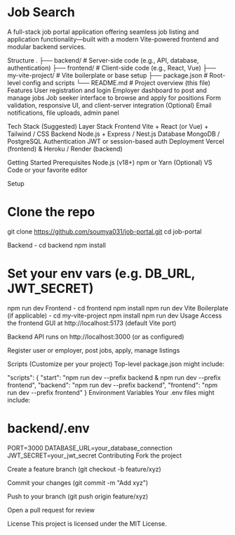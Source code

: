 # Job Search
A full-stack job portal application offering seamless job listing and application functionality—built with a modern Vite-powered frontend and modular backend services.

Structure
.
├── backend/                # Server-side code (e.g., API, database, authentication)
├── frontend/               # Client-side code (e.g., React, Vue)
├── my-vite-project/        # Vite boilerplate or base setup
├── package.json            # Root-level config and scripts
└── README.md               # Project overview (this file)
Features 
User registration and login
Employer dashboard to post and manage jobs
Job seeker interface to browse and apply for positions
Form validation, responsive UI, and client-server integration
(Optional) Email notifications, file uploads, admin panel

Tech Stack (Suggested)
Layer	Stack
Frontend	Vite + React (or Vue) + Tailwind / CSS
Backend	Node.js + Express / Nest.js
Database	MongoDB / PostgreSQL
Authentication	JWT or session-based auth
Deployment	Vercel (frontend) & Heroku / Render (backend)

Getting Started
Prerequisites
Node.js (v18+)
npm or Yarn
(Optional) VS Code or your favorite editor

Setup
# Clone the repo
git clone https://github.com/soumya031/job-portal.git
cd job-portal

Backend - 
cd backend
npm install
# Set your env vars (e.g. DB_URL, JWT_SECRET)
npm run dev
Frontend - 
cd frontend
npm install
npm run dev
Vite Boilerplate (if applicable) - 
cd my-vite-project
npm install
npm run dev
Usage
Access the frontend GUI at http://localhost:5173 (default Vite port)

Backend API runs on http://localhost:3000 (or as configured)

Register user or employer, post jobs, apply, manage listings

Scripts (Customize per your project)
Top-level package.json might include:

"scripts": {
  "start": "npm run dev --prefix backend & npm run dev --prefix frontend",
  "backend": "npm run dev --prefix backend",
  "frontend": "npm run dev --prefix frontend"
}
Environment Variables
Your .env files might include:

# backend/.env
PORT=3000
DATABASE_URL=your_database_connection
JWT_SECRET=your_jwt_secret
Contributing
Fork the project

Create a feature branch (git checkout -b feature/xyz)

Commit your changes (git commit -m "Add xyz")

Push to your branch (git push origin feature/xyz)

Open a pull request for review

License
This project is licensed under the MIT License.
